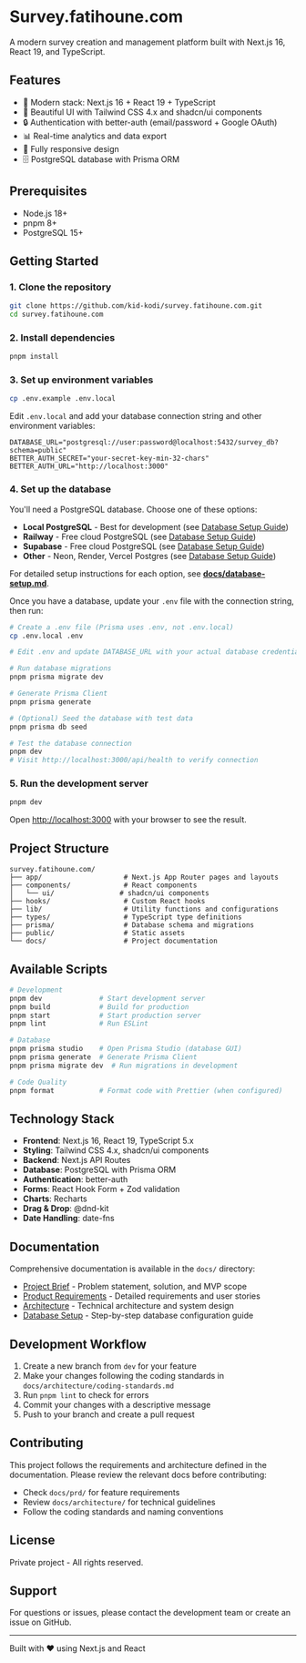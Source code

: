 # Survey.fatihoune.com

A modern survey creation and management platform built with Next.js 16, React 19, and TypeScript.

## Features

- 🚀 Modern stack: Next.js 16 + React 19 + TypeScript
- 🎨 Beautiful UI with Tailwind CSS 4.x and shadcn/ui components
- 🔒 Authentication with better-auth (email/password + Google OAuth)
- 📊 Real-time analytics and data export
- 📱 Fully responsive design
- 🗄️ PostgreSQL database with Prisma ORM

## Prerequisites

- Node.js 18+
- pnpm 8+
- PostgreSQL 15+

## Getting Started

### 1. Clone the repository

```bash
git clone https://github.com/kid-kodi/survey.fatihoune.com.git
cd survey.fatihoune.com
```

### 2. Install dependencies

```bash
pnpm install
```

### 3. Set up environment variables

```bash
cp .env.example .env.local
```

Edit `.env.local` and add your database connection string and other environment variables:

```env
DATABASE_URL="postgresql://user:password@localhost:5432/survey_db?schema=public"
BETTER_AUTH_SECRET="your-secret-key-min-32-chars"
BETTER_AUTH_URL="http://localhost:3000"
```

### 4. Set up the database

You'll need a PostgreSQL database. Choose one of these options:

- **Local PostgreSQL** - Best for development (see [Database Setup Guide](./docs/database-setup.md#option-1-local-postgresql-recommended-for-development))
- **Railway** - Free cloud PostgreSQL (see [Database Setup Guide](./docs/database-setup.md#option-2-railway-cloud-hosting))
- **Supabase** - Free cloud PostgreSQL (see [Database Setup Guide](./docs/database-setup.md#option-3-supabase-cloud-hosting))
- **Other** - Neon, Render, Vercel Postgres (see [Database Setup Guide](./docs/database-setup.md#option-4-other-cloud-providers))

For detailed setup instructions for each option, see **[docs/database-setup.md](./docs/database-setup.md)**.

Once you have a database, update your `.env` file with the connection string, then run:

```bash
# Create a .env file (Prisma uses .env, not .env.local)
cp .env.local .env

# Edit .env and update DATABASE_URL with your actual database credentials

# Run database migrations
pnpm prisma migrate dev

# Generate Prisma Client
pnpm prisma generate

# (Optional) Seed the database with test data
pnpm prisma db seed

# Test the database connection
pnpm dev
# Visit http://localhost:3000/api/health to verify connection
```

### 5. Run the development server

```bash
pnpm dev
```

Open [http://localhost:3000](http://localhost:3000) with your browser to see the result.

## Project Structure

```
survey.fatihoune.com/
├── app/                    # Next.js App Router pages and layouts
├── components/             # React components
│   └── ui/                # shadcn/ui components
├── hooks/                  # Custom React hooks
├── lib/                    # Utility functions and configurations
├── types/                  # TypeScript type definitions
├── prisma/                 # Database schema and migrations
├── public/                 # Static assets
└── docs/                   # Project documentation
```

## Available Scripts

```bash
# Development
pnpm dev              # Start development server
pnpm build            # Build for production
pnpm start            # Start production server
pnpm lint             # Run ESLint

# Database
pnpm prisma studio    # Open Prisma Studio (database GUI)
pnpm prisma generate  # Generate Prisma Client
pnpm prisma migrate dev  # Run migrations in development

# Code Quality
pnpm format           # Format code with Prettier (when configured)
```

## Technology Stack

- **Frontend**: Next.js 16, React 19, TypeScript 5.x
- **Styling**: Tailwind CSS 4.x, shadcn/ui components
- **Backend**: Next.js API Routes
- **Database**: PostgreSQL with Prisma ORM
- **Authentication**: better-auth
- **Forms**: React Hook Form + Zod validation
- **Charts**: Recharts
- **Drag & Drop**: @dnd-kit
- **Date Handling**: date-fns

## Documentation

Comprehensive documentation is available in the `docs/` directory:

- [Project Brief](./docs/brief.md) - Problem statement, solution, and MVP scope
- [Product Requirements](./docs/prd/index.md) - Detailed requirements and user stories
- [Architecture](./docs/architecture/index.md) - Technical architecture and system design
- [Database Setup](./docs/database-setup.md) - Step-by-step database configuration guide

## Development Workflow

1. Create a new branch from `dev` for your feature
2. Make your changes following the coding standards in `docs/architecture/coding-standards.md`
3. Run `pnpm lint` to check for errors
4. Commit your changes with a descriptive message
5. Push to your branch and create a pull request

## Contributing

This project follows the requirements and architecture defined in the documentation. Please review the relevant docs before contributing:

- Check `docs/prd/` for feature requirements
- Review `docs/architecture/` for technical guidelines
- Follow the coding standards and naming conventions

## License

Private project - All rights reserved.

## Support

For questions or issues, please contact the development team or create an issue on GitHub.

---

Built with ❤️ using Next.js and React
